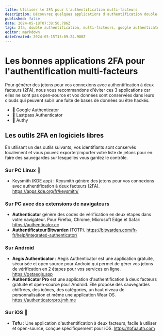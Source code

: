 ```yaml
---
title: Utiliser le 2FA pour l'authentification multi-facteurs
description: Découvrez quelques applications d'authentification double-facteurs
published: false
date: 2024-05-18T07:38:50.786Z
tags: 2fa, double authentification, multi-facteurs, google authenticator, lastpass authenticator, authy, otp, aegis, keysmith
editor: markdown
dateCreated: 2024-05-15T13:09:24.980Z
---
```


# Les bonnes applications 2FA pour l'authentification multi-facteurs

Pour génèrer des jetons pour vos connexions avec authentification à deux facteurs (2FA), nous vous recommandons d'éviter ces 3 applications car elles ne sont pas open-source et vos données sont conservées dans leurs clouds qui peuvent subir une fuite de bases de données ou être hackés.
- 🛑 Google Authenticator
- 🛑 Lastpass Authenticator
- 🛑 Authy


## Les outils 2FA en logiciels libres

En utilisant un des outils suivants, vos identifiants sont conservés localement et vous pouvez exporter/importer votre liste de jetons pour en faire des sauvegardes sur lesquelles vous gardez le contrôle.

### Sur PC Linux 🐧
- Keysmith (KDE app) : Keysmith génère des jetons pour vos connexions avec authentification à deux facteurs (2FA).
https://apps.kde.org/fr/keysmith/


### Sur PC avec des extensions de navigateurs

- **Authenticator** génère des codes de vérification en deux étapes dans votre navigateur. Pour Firefox, Chrome, Microsoft Edge et Safari.
https://authenticator.cc
- **Authentificateur Bitwarden** (TOTP).
https://bitwarden.com/fr-fr/help/integrated-authenticator/

### Sur Android
- **Aegis Authenticator** : Aegis Authenticator est une application gratuite, sécurisée et open source pour Android qui permet de gérer vos jetons de vérification en 2 étapes pour vos services en ligne.
https://getaegis.app
- **Authenticator Pro** est une application d'authentification à deux facteurs gratuite et open-source pour Android. Elle propose des sauvegardes chiffrées, des icônes, des catégories, un haut niveau de personnalisation et même une application Wear OS.
https://authenticatorpro.jmh.me

### Sur iOS 📱
- **Tofu** : Une application d'authentification à deux facteurs, facile à utiliser et open-source, conçue spécifiquement pour iOS.
https://tofuauth.com

